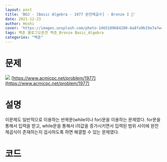 ```yaml
---
layout: post
title: 'BOJ - [Basic Algebra - 1977 완전제곱수] - Bronze I 🥉'
date: 2021-12-23
author: Hoshi
cover: 'https://images.unsplash.com/photo-1465189684280-6a8fa9b19a7a?w=1600&q=900'
tags: 백준 블로그오픈전 백준_Bronze Basic_Algebra
categories: "백준"
---
```

# 문제
![]({{site.url}}/assets/img/posts_img/1977.png)
[https://www.acmicpc.net/problem/1977](https://www.acmicpc.net/problem/1977)

# 설명
이문제도 일반적으로 이용하는 반복문(while이나 for)문을 이용하는 문제였다. for문을 통해서 입력을 받고, while문을 통해서 i의값을 증가시키면서 입력된 범위 사이에 완전 제곱식이 존재하는지 검사하도록 하면 해결할 수 있는 문제였다.

# 코드

```c

```
